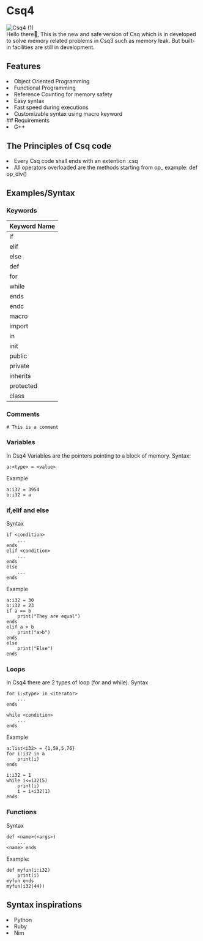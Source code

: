 # Csq4
![Csq4 (1)](https://user-images.githubusercontent.com/90708238/212843929-05cc3e4c-0b83-45be-8493-a423308c6fbc.png)
<br>
Hello there👋,
This is the new and safe version of Csq which is in developed to solve memory related problems in Csq3 such as memory leak.
But built-in facilities are still in development.
## Features
<li>Object Oriented Programming</li>
<li>Functional Programming</li>
<li>Reference Counting for memory safety</li>
<li>Easy syntax</li>
<li>Fast speed during executions</li>
<li>Customizable syntax using macro keyword</li>
## Requirements
<li>G++</li>

## The Principles of Csq code
<li>Every Csq code shall ends with an extention .csq</li>
<li>All operators overloaded are the methods starting from op_ example: def op_div()</li>

## Examples/Syntax

### Keywords
| Keyword Name |
| ------------- |
| if            |
| elif          |
| else          |
| def           |
| for           |
| while         |
| ends          |
| endc          |
| macro         |
| import        |
| in            |
| init          |
| public        |
| private       |
| inherits      |
| protected     |
| class

### Comments
```
# This is a comment
```

### Variables
In Csq4 Variables are the pointers pointing to a block of memory.
Syntax:
```
a:<type> = <value>
```
Example
```
a:i32 = 3954
b:i32 = a
```
### if,elif and else
Syntax
```
if <condition>
    ...
ends
elif <condition>
    ...
ends
else
    ...
ends
```
Example
```
a:i32 = 30
b:i32 = 23
if a == b
    print("They are equal")
ends
elif a > b
    print("a>b")
ends
else
    print("Else")
ends
```
### Loops
In Csq4 there are 2 types of loop (for and while).
Syntax
```
for i:<type> in <iterator>
    ...
ends

while <condition>
    ...
ends
```
Example
```
a:list<i32> = {1,59,5,76}
for i:i32 in a
    print(i)
ends
```
```
i:i32 = 1
while i<=i32(5)
    print(i)
    i = i+i32(1)
ends
```
### Functions
Syntax
```
def <name>(<args>)
    ...
<name> ends
```
Example:
```
def myfun(i:i32)
    print(i)
myfun ends
myfun(i32(44))
```


## Syntax inspirations
<li>Python</li>
<li>Ruby</li>
<li>Nim</li>

